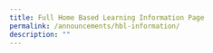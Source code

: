 ```yaml
---
title: Full Home Based Learning Information Page
permalink: /announcements/hbl-information/
description: ""
---
```

